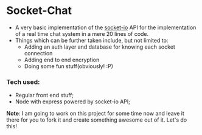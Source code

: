 # Socket-Chat
+ A very basic implementation of the [socket-io](https://socket.io) API for the implementation of a real time chat system in a mere 20 lines of code.
+ Things which can be further taken include, but not limited to:
    + Adding an auth layer and database for knowing each socket connection
    + Adding end to end encryption
    + Doing some fun stuff(obviously! :P)

### Tech used:
+ Regular front end stuff;
+ Node with express powered by socket-io API;

**Note**: I am going to work on this project for some time now and leave it there for you to fork it and create something awesome out of it. Let's do this! 
